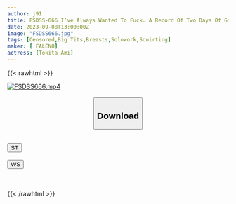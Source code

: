 ```yaml
---
author: j91
title: FSDSS-666 I’ve Always Wanted To Fuck… A Record Of Two Days Of Giving My Friend’s Girlfriend An Aphrodisiac And Completely Fallen NTR… Ami Tokita
date: 2023-09-08T13:00:00Z
image: "FSDSS666.jpg"
tags: [Censored,Big Tits,Breasts,Solowork,Squirting]
maker: [ FALENO]
actress: [Tokita Ami]
---
```



{{< rawhtml >}}

<div class="video" data-videoid="jampZKVxb4SzZ6w">
    <a href="javascript:;">
        <img src="https://my.j91.asia/posts/FSDSS666/FSDSS666.jpg" width="WIDTH" height="HEIGHT" alt="FSDSS666.mp4" loading="lazy">
    </a>
</div>

<script type="text/javascript" src="https://j91.asia/asset/on-demand-st.js"></script>

<br>
  <link rel="stylesheet" href="https://j91.asia/asset/bs5.css">
  
  <center>
  <button class="btn btn-primary" type="button" data-bs-toggle="collapse" data-bs-target=".multi-collapse" aria-expanded="false" aria-controls="multiCollapseExample1 multiCollapseExample2"><h2>Download</h2></button></center>
</p>
<div class="row">
  <div class="col">
    <div class="collapse multi-collapse" id="multiCollapseExample1">
      <div class="card card-body">
	      	      <br>
<div class="buttons">  
<a href="https://streamtape.to/v/jampZKVxb4SzZ6w"><button class="btn-hover color-3"><i class="fa fa-download"></i> ST</button></a></div>
    </div>
  </div>
</div>
  <div class="col">
    <div class="collapse multi-collapse" id="multiCollapseExample2">
      <div class="card card-body">
	      <br>
<div class="buttons">
    <a href="https://wolfstream.tv/yruhagb74c4q"><button class="btn-hover color-9"><i class="fa fa-download"></i> WS</button></a></div>
<br><br>
      </div>
    </div>
  </div>
</div>

{{< /rawhtml >}}